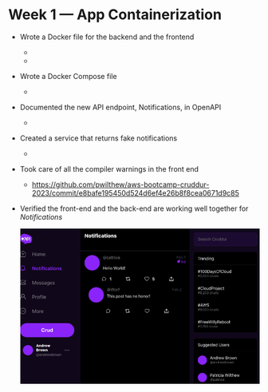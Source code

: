 # Week 1 — App Containerization

* Wrote a Docker file for the backend and the frontend

    * [](../backend-flask/Dockerfile)
    * [](../frontend-react-js/Dockerfile)

* Wrote a Docker Compose file

    * [](../docker-compose.yml)

* Documented the new API endpoint, Notifications, in OpenAPI

    * [](../backend-flask/openapi-3.0.yml)

* Created a service that returns fake notifications

    * [](../backend-flask/services/notifications_activities.py)

* Took care of all the compiler warnings in the front end

    * https://github.com/pwilthew/aws-bootcamp-cruddur-2023/commit/e8bafe195450d524d6ef4e26b8f8cea0671d9c85

* Verified the front-end and the back-end are working well together for *Notifications*

    ![](images/notifications-front.png)